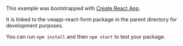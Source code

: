 This example was bootstrapped with [Create React App](https://github.com/facebook/create-react-app).

It is linked to the vwapp-react-form package in the parent directory for development purposes.

You can run `npm install` and then `npm start` to test your package.
